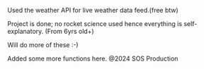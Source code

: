 Used the weather API for live weather data feed.(free btw)

Project is done; no rocket science used hence everything is self-explanatory. (From 6yrs old+)

Will do more of these :-)

Added some more functions here. 
@2024 SOS Production

